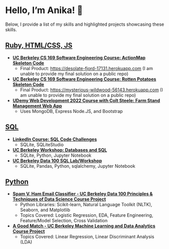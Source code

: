 # Hello, I’m Anika! 👋
Below, I provide a list of my skills and highlighted projects showcasing these skills.

## [Ruby, HTML/CSS, JS](https://github.com/acruz101/SQL-Projects)
+ **[UC Berkeley CS 169 Software Engineering Course: ActionMap Skeleton Code](https://github.com/cs169/hw-agile-iterations)**
  + Final Product: https://desolate-fjord-17131.herokuapp.com (I am unable to provide my final solution on a public repo)
+ **[UC Berkeley CS 169 Software Engineering Course: Rotten Potatoes Skeleton Code](https://github.com/saasbook/rottenpotatoes-rails-intro)**
  + Final Product: https://mysterious-wildwood-56143.herokuapp.com (I am unable to provide my final solution on a public repo)
+ **[UDemy Web Development 2022 Course with Colt Steele: Farm Stand Management Web App](https://github.com/acruz101/mongooseWithExpress)**
  + Uses MongoDB, Express Node.JS, and Bootstrap

## [SQL](https://github.com/acruz101/SQL-Projects)
+ **[LinkedIn Course: SQL Code Challenges](https://github.com/acruz101/SQL-Projects/tree/main/SQL%20Coding%20Challenges%20Exercise%20Files)**
  + SQLite, SQLiteStudio
+ **[UC Berkeley Workshop: Databases and SQL](https://github.com/acruz101/SQL-Projects/tree/main/UCB-SCF-workshop)**
  + SQLite, Python, Jupyter Notebook
+ **[UC Berkeley Data 100 SQL Lab/Workshop](https://github.com/acruz101/SQL-Projects/tree/main/UCB-DATA-100-workshop)**
  + SQLite, Pandas, Python, sqlalchemy, Jupyter Notebook

## [Python]()
+ **[Spam V. Ham Email Classifier - UC Berkeley Data 100 Principles & Techniques of Data Science Course Project](https://github.com/acruz101/logistic-spam-classifier)**
  + Python Libraries:  Scikit-learn, Natural Language Toolkit (NLTK), Seaborn, and Matplotlib
  + Topics Covered: Logistic Regression, EDA, Feature Engineering, Feature/Model Selection, Cross Validation
+ **[A Good Match - UC Berkeley Machine Learning and Data Analytics Course Project](https://github.com/acruz101/aGoodMatch)**
  + Topics Covered: Linear Regression, Linear Discriminant Analysis (LDA)
